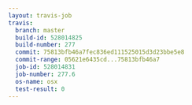 ```yaml
---
layout: travis-job
travis:
  branch: master
  build-id: 528014825
  build-number: 277
  commit: 75813bfb46a7fec836ed111525015d3d23bbe5e8
  commit-range: 05621e6435cd...75813bfb46a7
  job-id: 528014831
  job-number: 277.6
  os-name: osx
  test-result: 0
---
```

